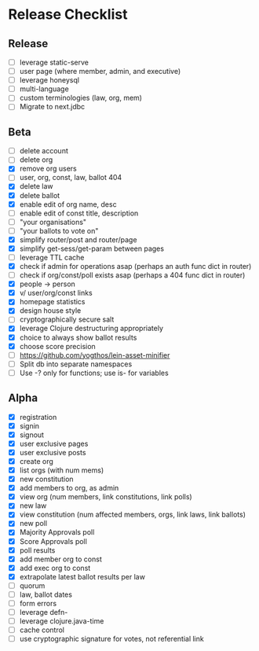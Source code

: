 # Release Checklist

## Release

- [ ] leverage static-serve
- [ ] user page (where member, admin, and executive)
- [ ] leverage honeysql
- [ ] multi-language
- [ ] custom terminologies (law, org, mem)
- [ ] Migrate to next.jdbc

## Beta

- [ ] delete account
- [ ] delete org
- [x] remove org users
- [ ] user, org, const, law, ballot 404
- [x] delete law
- [x] delete ballot
- [x] enable edit of org name, desc
- [ ] enable edit of const title, description
- [ ] "your organisations"
- [ ] "your ballots to vote on"
- [x] simplify router/post and router/page
- [x] simplify get-sess/get-param between pages
- [ ] leverage TTL cache
- [x] check if admin for operations asap (perhaps an auth func dict in router)
- [ ] check if org/const/poll exists asap (perhaps a 404 func dict in router)
- [x] people -> person
- [x] v/ user/org/const links
- [x] homepage statistics
- [x] design house style
- [ ] cryptographically secure salt
- [x] leverage Clojure destructuring appropriately
- [x] choice to always show ballot results
- [x] choose score precision
- [ ] https://github.com/yogthos/lein-asset-minifier
- [ ] Split db into separate namespaces
- [ ] Use -? only for functions; use is- for variables

## Alpha

- [x] registration
- [x] signin
- [x] signout
- [x] user exclusive pages
- [x] user exclusive posts
- [x] create org
- [x] list orgs (with num mems)
- [x] new constitution
- [x] add members to org, as admin
- [x] view org (num members, link constitutions, link polls)
- [x] new law
- [x] view constitution (num affected members, orgs, link laws, link ballots)
- [x] new poll
- [x] Majority Approvals poll
- [x] Score Approvals poll
- [x] poll results
- [x] add member org to const
- [x] add exec org to const
- [x] extrapolate latest ballot results per law
- [ ] quorum
- [ ] law, ballot dates
- [ ] form errors
- [ ] leverage defn-
- [ ] leverage clojure.java-time
- [ ] cache control
- [ ] use cryptographic signature for votes, not referential link
